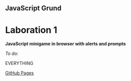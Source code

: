 ## JavaScript Grund

# Laboration 1

**JavaScript minigame in browser with alerts and prompts**

*To do:*

EVERYTHING

[GitHub Pages](https://pages.github.com/)
